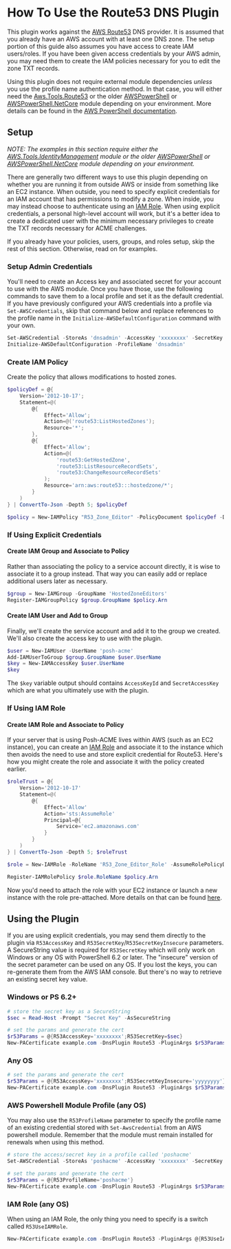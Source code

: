 # How To Use the Route53 DNS Plugin

This plugin works against the [AWS Route53](https://aws.amazon.com/route53/) DNS provider. It is assumed that you already have an AWS account with at least one DNS zone. The setup portion of this guide also assumes you have access to create IAM users/roles. If you have been given access credentials by your AWS admin, you may need them to create the IAM policies necessary for you to edit the zone TXT records.

Using this plugin does not require external module dependencies *unless* you use the profile name authentication method. In that case, you will either need the [Aws.Tools.Route53](https://www.powershellgallery.com/packages/AWS.Tools.Route53/) or the older [AWSPowerShell](https://www.powershellgallery.com/packages/AWSPowerShell) or [AWSPowerShell.NetCore](https://www.powershellgallery.com/packages/AWSPowerShell.NetCore) module depending on your environment. More details can be found in the [AWS PowerShell documentation](https://docs.aws.amazon.com/powershell/).

## Setup

*NOTE: The examples in this section require either the [AWS.Tools.IdentityManagement](https://www.powershellgallery.com/packages/AWS.Tools.IdentityManagement) module or the older [AWSPowerShell](https://www.powershellgallery.com/packages/AWSPowerShell) or [AWSPowerShell.NetCore](https://www.powershellgallery.com/packages/AWSPowerShell.NetCore) module depending on your environment.*

There are generally two different ways to use this plugin depending on whether you are running it from outside AWS or inside from something like an EC2 instance. When outside, you need to specify explicit credentials for an IAM account that has permissions to modify a zone. When inside, you may instead choose to authenticate using an [IAM Role](https://docs.aws.amazon.com/IAM/latest/UserGuide/id_roles.html). When using explicit credentials, a personal high-level account will work, but it's a better idea to create a dedicated user with the minimum necessary privileges to create the TXT records necessary for ACME challenges.

If you already have your policies, users, groups, and roles setup, skip the rest of this section. Otherwise, read on for examples.

### Setup Admin Credentials

You'll need to create an Access key and associated secret for your account to use with the AWS module. Once you have those, use the following commands to save them to a local profile and set it as the default credential. If you have previously configured your AWS credentials into a profile via `Set-AWSCredentials`, skip that command below and replace references to the profile name in the `Initialize-AWSDefaultConfiguration` command with your own.

```powershell
Set-AWSCredential -StoreAs 'dnsadmin' -AccessKey 'xxxxxxxx' -SecretKey 'xxxxxxxx'
Initialize-AWSDefaultConfiguration -ProfileName 'dnsadmin'
```

### Create IAM Policy

Create the policy that allows modifications to hosted zones.

```powershell
$policyDef = @{
    Version='2012-10-17';
    Statement=@(
        @{
            Effect='Allow';
            Action=@('route53:ListHostedZones');
            Resource='*';
        },
        @{
            Effect='Allow';
            Action=@(
                'route53:GetHostedZone',
                'route53:ListResourceRecordSets',
                'route53:ChangeResourceRecordSets'
            );
            Resource='arn:aws:route53:::hostedzone/*';
        }
    )
} | ConvertTo-Json -Depth 5; $policyDef

$policy = New-IAMPolicy "R53_Zone_Editor" -PolicyDocument $policyDef -Description "Allow write access to hosted zones."
```

### If Using Explicit Credentials

#### Create IAM Group and Associate to Policy

Rather than associating the policy to a service account directly, it is wise to associate it to a group instead. That way you can easily add or replace additional users later as necessary.

```powershell
$group = New-IAMGroup -GroupName 'HostedZoneEditors'
Register-IAMGroupPolicy $group.GroupName $policy.Arn
```

#### Create IAM User and Add to Group

Finally, we'll create the service account and add it to the group we created. We'll also create the access key to use with the plugin.

```powershell
$user = New-IAMUser -UserName 'posh-acme'
Add-IAMUserToGroup $group.GroupName $user.UserName
$key = New-IAMAccessKey $user.UserName
$key
```

The `$key` variable output should contains `AccessKeyId` and `SecretAccessKey` which are what you ultimately use with the plugin.

### If Using IAM Role

#### Create IAM Role and Associate to Policy

If your server that is using Posh-ACME lives within AWS (such as an EC2 instance), you can create an [IAM Role](https://docs.aws.amazon.com/IAM/latest/UserGuide/id_roles.html) and associate it to the instance which then avoids the need to use and store explicit credential for Route53. Here's how you might create the role and associate it with the policy created earlier.

```powershell
$roleTrust = @{
    Version='2012-10-17'
    Statement=@(
        @{
            Effect='Allow'
            Action='sts:AssumeRole'
            Principal=@{
                Service='ec2.amazonaws.com'
            }
        }
    )
} | ConvertTo-Json -Depth 5; $roleTrust

$role = New-IAMRole -RoleName 'R53_Zone_Editor_Role' -AssumeRolePolicyDocument $roleTrust -Description 'Allows associated EC2 instances to modify Route53 zones for certificate validation purposes.'

Register-IAMRolePolicy $role.RoleName $policy.Arn
```

Now you'd need to attach the role with your EC2 instance or launch a new instance with the role pre-attached. More details on that can be found [here](https://docs.aws.amazon.com/IAM/latest/UserGuide/id_roles_use_switch-role-ec2.html).


## Using the Plugin

If you are using explicit credentials, you may send them directly to the plugin via `R53AccessKey` and `R53SecretKey`/`R53SecretKeyInsecure` parameters. A SecureString value is required for `R53SecretKey` which will only work on Windows or any OS with PowerShell 6.2 or later. The "insecure" version of the secret parameter can be used on any OS. If you lost the keys, you can re-generate them from the AWS IAM console. But there's no way to retrieve an existing secret key value.

### Windows or PS 6.2+

```powershell
# store the secret key as a SecureString
$sec = Read-Host -Prompt "Secret Key" -AsSecureString

# set the params and generate the cert
$r53Params = @{R53AccessKey='xxxxxxxx';R53SecretKey=$sec}
New-PACertificate example.com -DnsPlugin Route53 -PluginArgs $r53Params
```

### Any OS

```powershell
# set the params and generate the cert
$r53Params = @{R53AccessKey='xxxxxxxx';R53SecretKeyInsecure='yyyyyyyy'}
New-PACertificate example.com -DnsPlugin Route53 -PluginArgs $r53Params
```

### AWS Powershell Module Profile (any OS)

You may also use the `R53ProfileName` parameter to specify the profile name of an existing credential stored with `Set-AwsCredential` from an AWS powershell module. Remember that the module must remain installed for renewals when using this method.

```powershell
# store the access/secret key in a profile called 'poshacme'
Set-AWSCredential -StoreAs 'poshacme' -AccessKey 'xxxxxxxx' -SecretKey 'yyyyyyyy'

# set the params and generate the cert
$r53Params = @{R53ProfileName='poshacme'}
New-PACertificate example.com -DnsPlugin Route53 -PluginArgs $r53Params
```

### IAM Role (any OS)

When using an IAM Role, the only thing you need to specify is a switch called `R53UseIAMRole`.

```powershell
New-PACertificate example.com -DnsPlugin Route53 -PluginArgs @{R53UseIAMRole=$true}
```
